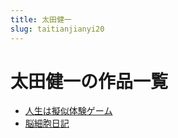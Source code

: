 ```yaml
---
title: 太田健一
slug: taitianjianyi20
---
```


# 太田健一の作品一覧

- [人生は擬似体験ゲーム](renshenghanisitiyangemubd)
- [脳細胞日記](noyxibaorijibd)
